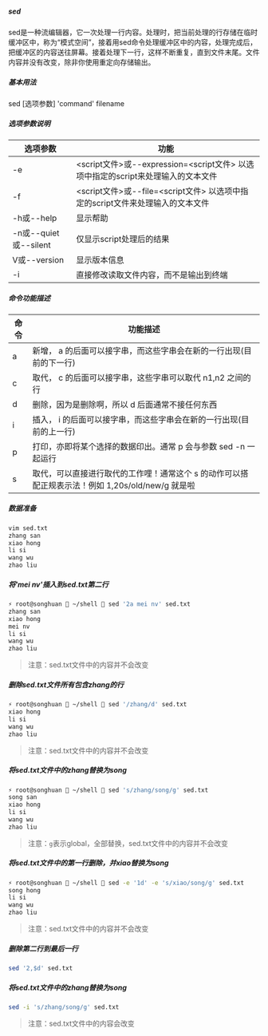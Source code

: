 ##### sed
sed是一种流编辑器，它一次处理一行内容。处理时，把当前处理的行存储在临时缓冲区中，称为“模式空间”，接着用sed命令处理缓冲区中的内容，处理完成后，把缓冲区的内容送往屏幕。接着处理下一行，这样不断重复，直到文件末尾。文件内容并没有改变，除非你使用重定向存储输出。
##### 基本用法
sed [选项参数] 'command' filename
##### 选项参数说明

选项参数 | 功能
--- | ---
-e | <script文件>或--expression=<script文件> 以选项中指定的script来处理输入的文本文件
-f | <script文件>或--file=<script文件> 以选项中指定的script文件来处理输入的文本文件
-h或--help | 显示帮助
-n或--quiet或--silent | 仅显示script处理后的结果
V或--version | 显示版本信息
-i | 直接修改读取文件内容，而不是输出到终端
##### 命令功能描述
命令 | 功能描述
--- | ---
a | 新增， a 的后面可以接字串，而这些字串会在新的一行出现(目前的下一行)
c | 取代， c 的后面可以接字串，这些字串可以取代 n1,n2 之间的行
d | 删除，因为是删除啊，所以 d 后面通常不接任何东西
i | 插入， i 的后面可以接字串，而这些字串会在新的一行出现(目前的上一行)
p | 打印，亦即将某个选择的数据印出。通常 p 会与参数 sed -n 一起运行
s | 取代，可以直接进行取代的工作哩！通常这个 s 的动作可以搭配正规表示法！例如 1,20s/old/new/g 就是啦
##### 数据准备
```sh
vim sed.txt
zhang san
xiao hong
li si
wang wu
zhao liu
```
##### 将'mei nv'插入到sed.txt第二行
```sh
⚡ root@songhuan  ~/shell  sed '2a mei nv' sed.txt
zhang san
xiao hong
mei nv
li si
wang wu
zhao liu
```
>注意：sed.txt文件中的内容并不会改变

##### 删除sed.txt文件所有包含zhang的行
```sh
⚡ root@songhuan  ~/shell  sed '/zhang/d' sed.txt
xiao hong
li si
wang wu
zhao liu
```
>注意：sed.txt文件中的内容并不会改变

##### 将sed.txt文件中的zhang替换为song
```sh
⚡ root@songhuan  ~/shell  sed 's/zhang/song/g' sed.txt
song san
xiao hong
li si
wang wu
zhao liu
```
>注意：`g`表示global，全部替换，sed.txt文件中的内容并不会改变

##### 将sed.txt文件中的第一行删除，并xiao替换为song
```sh
⚡ root@songhuan  ~/shell  sed -e '1d' -e 's/xiao/song/g' sed.txt
song hong
li si
wang wu
zhao liu
```
>注意：sed.txt文件中的内容并不会改变

##### 删除第二行到最后一行
```sh
sed '2,$d' sed.txt
```
##### 将sed.txt文件中的zhang替换为song
```sh
sed -i 's/zhang/song/g' sed.txt
```
> 注意：sed.txt文件中的内容会改变
